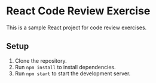 # React Code Review Exercise

This is a sample React project for code review exercises.

## Setup

1. Clone the repository.
2. Run `npm install` to install dependencies.
3. Run `npm start` to start the development server.
